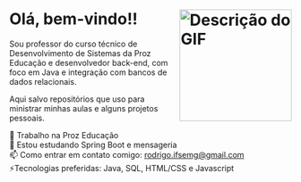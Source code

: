 Olá, bem-vindo!!<img src="https://media1.tenor.com/m/LRCCXE3cwosAAAAd/gandalf-bilbo.gif" alt="Descrição do GIF" width="200" align="right">
=  

Sou professor do curso técnico de Desenvolvimento de Sistemas da Proz Educação e desenvolvedor back-end, com foco em Java e integração com bancos de dados relacionais.

Aqui salvo repositórios que uso para ministrar minhas aulas e alguns projetos pessoais.

🔭 Trabalho na Proz Educação  
🌱 Estou estudando Spring Boot e mensageria  
📫 Como entrar em contato comigo: rodrigo.ifsemg@gmail.com  
⚡Tecnologias preferidas: Java, SQL, HTML/CSS e Javascript
<!--
**Kobaldo/Kobaldo** is a ✨ _special_ ✨ repository because its `README.md` (this file) appears on your GitHub profile.

Here are some ideas to get you started:

- 🔭 I’m currently working on ...
- 🌱 I’m currently learning ...
- 👯 I’m looking to collaborate on ...
- 🤔 I’m looking for help with ...
- 💬 Ask me about ...
- 📫 How to reach me: ...
- 😄 Pronouns: ...
- ⚡ Fun fact: ...
-->
